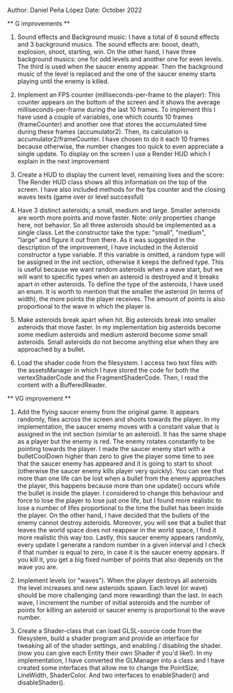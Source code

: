 Author: Daniel Peña López
Date: October 2022

** G improvements **
1. Sound effects and Background music: I have a total of 6 sound effects and 3 background musics.
   The sound effects are: boost, death, explosion, shoot, starting, win. On the other hand, I have
   three background musics: one for odd levels and another one for even levels. The third is used
   when the saucer enemy appear. Then the background music of the level is replaced and the one of
   the saucer enemy starts playing until the enemy is killed.
   
2. Implement an FPS counter (milliseconds-per-frame to the player): This counter appears on the
   bottom of the screen and it shows the average milliseconds-per-frame during the last 10 frames. 
   To implement this I have used a couple of variables, one which counts 10 frames (frameCounter) 
   and another one that stores the accumulated time during these frames (accumulator2). Then, its
   calculation is accumulator2/frameCounter. I have chosen to do it each 10 frames because
   otherwise, the number changes too quick to even appreciate a single update. To display on the
   screen I use a Render HUD which I explain in the next improvement
   
5. Create a HUD to display the current level, remaining lives and the score: The Render HUD class
   shows all this information on the top of the screen. I have also included methods for the fps 
   counter and the closing waves texts (game over or level successful)
   
6. Have 3 distinct asteroids; a small, medium and large. Smaller asteroids are worth more points 
   and move faster. Note: only properties change here, not behavior. So all three asteroids should 
   be implemented as a single class. Let the constructor take the type: "small", "medium", "large" 
   and figure it out from there.
   As it was suggested in the description of the improvement, I have included in the Asteroid 
   constructor a type variable. If this variable is omitted, a random type will be assigned in
   the init section, otherwise it keeps the defined type. This is useful because we want random
   asteroids when a wave start, but we will want to specific types when an asteroid is destroyed and
   it breaks apart in other asteroids.
   To define the type of the asteroids, I have used an enum.
   It is worth to mention that the smaller the asteroid (in terms of width), the more points the
   player receives. The amount of points is also proportional to the wave in which the player is.

7. Make asteroids break apart when hit. Big asteroids break into smaller asteroids that move faster.
   In my implementation big asteroids become some medium asteroids and medium asteroid become some
   small asteroids. Small asteroids do not become anything else when they are approached by a bullet.
   
10. Load the shader code from the filesystem. I access two text files with the assetsManager in which
   I have stored the code for both the vertexShaderCode and the FragmentShaderCode. Then, I read the
    content with a BufferedReader.

** VG improvement **
1. Add the flying saucer enemy from the original game. It appears randomly, flies across the screen
   and shoots towards the player. In my implementation, the saucer enemy moves with a constant value
   that is assigned in the init section (similar to an asteroid). It has the same shape as a player
   but the enemy is red. The enemy rotates constantly to be pointing towards the player. I made the
   saucer enemy start with a bulletCoolDown higher than zero to give the player some time to see that
   the saucer enemy has appeared and it is going to start to shoot (otherwise the saucer enemy kills
   player very quickly).
   You can see that more than one life can be lost when a bullet from the enemy approaches the
   player, this happens because more than one update() occurs while the bullet is inside the player.
   I considered to change this behaviour and force to lose the player to lose just one life, but I 
   found more realistic to lose a number of lifes proportional to the time the bullet has been inside
   the player.
   On the other hand, I have decided that the bullets of the enemy cannot destroy asteroids.
   Moreover, you will see that a bullet that leaves the world space does not reappear in the world
   space, I find it more realistic this way too.
   Lastly, this saucer enemy appears randomly, every update I generate a random number in a given
   interval and I check if that number is equal to zero, in case it is the saucer enemy appears.
   If you kill it, you get a big fixed number of points that also depends on the wave you are.
   
2. Implement levels (or "waves"). When the player destroys all asteroids the level increases 
   and new asteroids spawn. Each level (or wave) should be more challenging (and more rewarding)
   than the last.
   In each wave, I increment the number of initial asteroids and the number of points for killing
   an asteroid or saucer enemy is proportional to the wave number.
   
3. Create a Shader-class that can load GLSL-source code from the filesystem, build a shader 
   program and provide an interface for tweaking all of the shader settings, and 
   enabling / disabling the shader. (now you can give each Entity their own Shader
   if you'd like!).
   In my implementation, I have converted the GLManager into a class and I have created some
   interfaces that allow me to change the PointSize, LineWidth, ShaderColor. And two interfaces to
   enableShader() and disableShader().